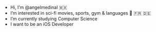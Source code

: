 - Hi, I’m @angelmedinal 🇲🇽
- I’m interested in sci-fi movies, sports, gym & languages 🏴󠁧󠁢󠁥󠁮󠁧󠁿 🇫🇷 🇩🇪
- I’m currently studying Computer Science
- I want to be an iOS Developer

<!---
angelmedinal/angelmedinal is a ✨ special ✨ repository because its `README.md` (this file) appears on your GitHub profile.
You can click the Preview link to take a look at your changes.
--->

